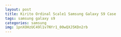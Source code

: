```yaml
---
layout: post
title: Kirito Ordinal Scale1 Samsung Galaxy S9 Case
tags: samsung galaxy s9
categories: samsung
img: 1pnXOHzUC49l1v7NYr1_00wQXJ5KDn2rb
---
```

